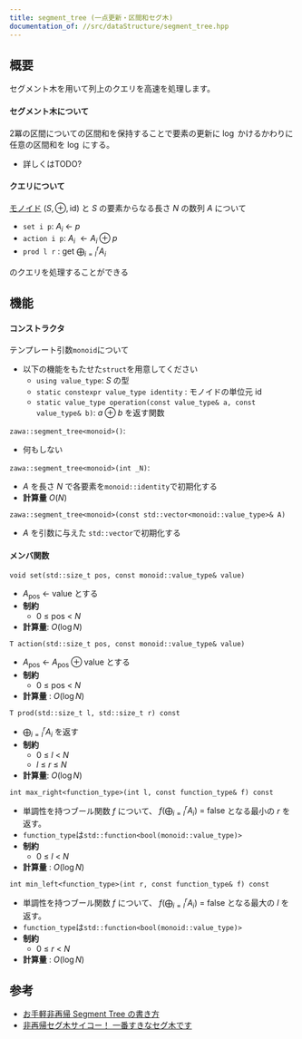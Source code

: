```yaml
---
title: segment_tree (一点更新・区間和セグ木)
documentation_of: //src/dataStructure/segment_tree.hpp
---
```


## 概要

セグメント木を用いて列上のクエリを高速を処理します。

#### セグメント木について

2冪の区間についての区間和を保持することで要素の更新に $\log$ かけるかわりに任意の区間和を $\log$ にする。
- 詳しくはTODO?

#### クエリについて

[モノイド](https://ja.wikipedia.org/wiki/%E3%83%A2%E3%83%8E%E3%82%A4%E3%83%89) $(S, \oplus, \text{id})$ と $S$ の要素からなる長さ $N$ の数列 $A$ について

- `set i p`: $A_i\ \leftarrow\ p$
- `action i p`: $A_i\ \leftarrow A_i \oplus p$
- `prod l r` : get $\displaystyle \bigoplus_{i = l}^r A_i$

のクエリを処理することができる

## 機能

#### コンストラクタ

テンプレート引数`monoid`について
- 以下の機能をもたせた`struct`を用意してください
	- `using value_type`: $S$ の型
	- `static constexpr value_type identity` : モノイドの単位元 $\text{id}$
	- `static value_type operation(const value_type& a, const value_type& b)`: $a\oplus b$ を返す関数

`zawa::segment_tree<monoid>()`:
- 何もしない

`zawa::segment_tree<monoid>(int _N)`:
- $A$ を長さ $N$ で各要素を`monoid::identity`で初期化する
- **計算量** $O(N)$

`zawa::segment_tree<monoid>(const std::vector<monoid::value_type>& A)`
- $A$ を引数に与えた `std::vector`で初期化する

#### メンバ関数

`void set(std::size_t pos, const monoid::value_type& value)`
- $A_{\text{pos}}\ \leftarrow\ \text{value}$ とする
- **制約**
	- $0\ \le\ \text{pos}\ <\ N$
- **計算量**: $O(\log N)$

`T action(std::size_t pos, const monoid::value_type& value)`
- $A_{\text{pos}}\ \leftarrow\ A_{\text{pos}} \oplus \text{value}$ とする
- **制約**
	- $0\ \le\ \text{pos}\ <\ N$
- **計算量** : $O(\log N)$

`T prod(std::size_t l, std::size_t r) const`
- $\displaystyle \bigoplus_{i = l}^r A_i$  を返す
- **制約**
	- $0\ \le\ l\ <\ N$
	- $l\ \le\ r\ \le\ N$
- **計算量**: $O(\log N)$

`int max_right<function_type>(int l, const function_type& f) const`
- 単調性を持つブール関数 $f$ について、 $\displaystyle f(\bigoplus_{i = l}^r A_i)\ =\ \text{false}$ となる最小の $r$ を返す。
- `function_type`は`std::function<bool(monoid::value_type)>`
- **制約**
	- $0\ \le\ l\ <\ N$
- **計算量** : $O(\log N)$

`int min_left<function_type>(int r, const function_type& f) const`
- 単調性を持つブール関数 $f$ について、 $\displaystyle f(\bigoplus_{i = l}^r A_i)\ =\ \text{false}$ となる最大の $l$ を返す。
- `function_type`は`std::function<bool(monoid::value_type)>`
- **制約**
	- $0\ \le\ r\ <\ N$
- **計算量** : $O(\log N)$

##  参考

- [お手軽非再帰 Segment Tree の書き方](https://hackmd.io/@tatyam-prime/rkA5wJMdo)
- [非再帰セグ木サイコー！ 一番すきなセグ木です](https://hcpc-hokudai.github.io/archive/structure_segtree_001.pdf)
